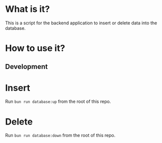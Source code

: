 # What is it?

This is a script for the backend application to insert or delete data into the database.

# How to use it?

## Development

# Insert

Run `bun run database:up` from the root of this repo.

# Delete

Run `bun run database:down` from the root of this repo.
